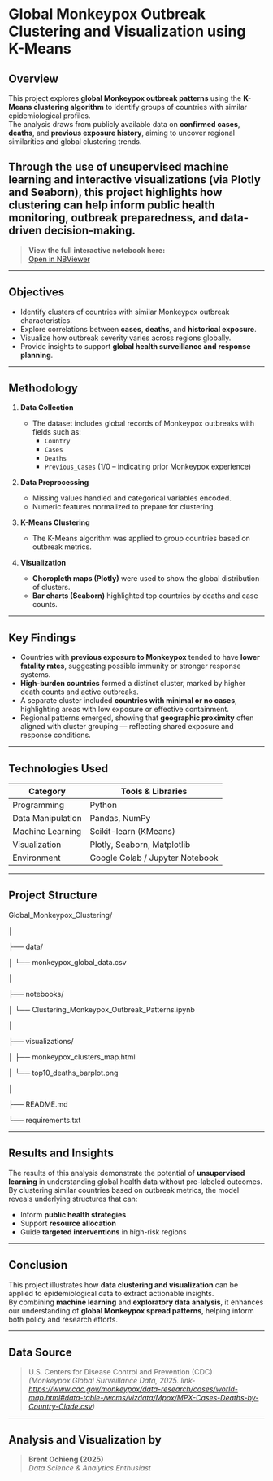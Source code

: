 # Global Monkeypox Outbreak Clustering and Visualization using K-Means 

## Overview

This project explores **global Monkeypox outbreak patterns** using the **K-Means clustering algorithm** to identify groups of countries with similar epidemiological profiles.  
The analysis draws from publicly available data on **confirmed cases**, **deaths**, and **previous exposure history**, aiming to uncover regional similarities and global clustering trends.  

Through the use of **unsupervised machine learning** and **interactive visualizations** (via Plotly and Seaborn), this project highlights how clustering can help inform public health monitoring, outbreak preparedness, and data-driven decision-making.
--

>  **View the full interactive notebook here:**  
> [ Open in NBViewer](https://nbviewer.org/github/BrentOchieng/Unsupervised-Learning-Analysis-of-Global-Monkeypox-Outbreaks-using-K-Means/blob/main/Clustering_Monkeypox_Outbreak_Patterns_Across_the_Countries_Using_K_Means_Algorithm.ipynb)


---

##  Objectives

- Identify clusters of countries with similar Monkeypox outbreak characteristics.  
- Explore correlations between **cases**, **deaths**, and **historical exposure**.  
- Visualize how outbreak severity varies across regions globally.  
- Provide insights to support **global health surveillance and response planning**.

---

##  Methodology

1. **Data Collection**  
   - The dataset includes global records of Monkeypox outbreaks with fields such as:
     - `Country`
     - `Cases`
     - `Deaths`
     - `Previous_Cases` (1/0 – indicating prior Monkeypox experience)

2. **Data Preprocessing**
   - Missing values handled and categorical variables encoded.  
   - Numeric features normalized to prepare for clustering.  

3. **K-Means Clustering**
   - The K-Means algorithm was applied to group countries based on outbreak metrics.  
   

4. **Visualization**
   - **Choropleth maps (Plotly)** were used to show the global distribution of clusters.  
   - **Bar charts (Seaborn)** highlighted top countries by deaths and case counts.  

---

##  Key Findings

- Countries with **previous exposure to Monkeypox** tended to have **lower fatality rates**, suggesting possible immunity or stronger response systems.  
- **High-burden countries** formed a distinct cluster, marked by higher death counts and active outbreaks.  
- A separate cluster included **countries with minimal or no cases**, highlighting areas with low exposure or effective containment.  
- Regional patterns emerged, showing that **geographic proximity** often aligned with cluster grouping — reflecting shared exposure and response conditions.  

---

##  Technologies Used

| Category | Tools & Libraries |
|-----------|------------------|
| Programming | Python |
| Data Manipulation | Pandas, NumPy |
| Machine Learning | Scikit-learn (KMeans) |
| Visualization | Plotly, Seaborn, Matplotlib |
| Environment | Google Colab / Jupyter Notebook |

---

##  Project Structure

Global_Monkeypox_Clustering/

│

├── data/

│ └── monkeypox_global_data.csv

│

├── notebooks/

│ └── Clustering_Monkeypox_Outbreak_Patterns.ipynb

│

├── visualizations/

│ ├── monkeypox_clusters_map.html

│ └── top10_deaths_barplot.png

│

├── README.md

└── requirements.txt


---

##  Results and Insights

The results of this analysis demonstrate the potential of **unsupervised learning** in understanding global health data without pre-labeled outcomes.  
By clustering similar countries based on outbreak metrics, the model reveals underlying structures that can:
- Inform **public health strategies**
- Support **resource allocation**
- Guide **targeted interventions** in high-risk regions  

---

##  Conclusion

This project illustrates how **data clustering and visualization** can be applied to epidemiological data to extract actionable insights.  
By combining **machine learning** and **exploratory data analysis**, it enhances our understanding of **global Monkeypox spread patterns**, helping inform both policy and research efforts.

---

##  Data Source

> U.S. Centers for Disease Control and Prevention (CDC)  
> *(Monkeypox Global Surveillance Data, 2025. link-https://www.cdc.gov/monkeypox/data-research/cases/world-map.html#data-table-/wcms/vizdata/Mpox/MPX-Cases-Deaths-by-Country-Clade.csv)*

---

##  Analysis and Visualization by

> **Brent Ochieng (2025)**  
> *Data Science & Analytics Enthusiast*




